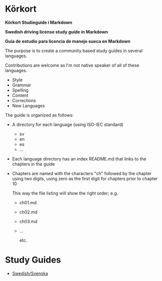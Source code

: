 # Körkort

__Körkort Studieguide i Markdown__

__Swedish driving license study guide in Markdown__

__Guia de estudio para licencia de manejo sueca en Markdown__

The purpose is to create a community based study guides in several languages.

Contributions are welcome as I'm not native speaker of all of these languages.
 * Style
 * Grammar
 * Spelling
 * Content
 * Corrections
 * New Languages

The guide is organized as follows:
 * A directory for each language (using ISO-IEC standard)
   * sv
   * en
   * es
   * ...
 * Each language directory has an index README.md that links to the chapters in the guide
 * Chapters are named with the characters "ch" followed by the chapter using two digits, using zero as the first digit for chapters prior to chapter 10
   
   This way the file listing will show the right order; e.g.
   * ch01.md
   * ch02.md
   * ch03.md
   * ...
   
     etc.
 
 # Study Guides
 
  * [Swedish/Svenska](sv/)
